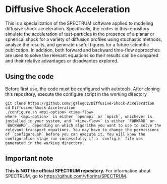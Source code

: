 # Diffusive Shock Acceleration

This is a specialization of the SPECTRUM software applied to modeling diffusive shock acceleration. Specifically, the codes in this repository simulate the acceleration of test-particles in the presence of a planar or spherical shock for a variety of diffusion profiles using stochastic methods, analyze the results, and generate useful figures for a future scientific publication. In addition, both forward and backward time-flow approaches are used to solve the relevant equations so their results can be compared and their relative advantages or disadvantes explored.

## Using the code

Before first use, the code must be configured with autotools. After cloning this repository, execute the configure script in the working directory
```
git clone https://github.com/jgaloguz/Diffusive-Shock-Acceleration
cd Diffusive-Shock-Acceleration
./configure.sh <mpi-option> <time-flow>
where `<mpi-option>` is either `openmpi` or `mpich`, whichever is installed in your system, and `<time-flow>` is either `FORWARD` or `BACKWARD`, depending on which algorithm you want to use to solve the relevant transport equations. You may have to change the permissions of `configure.sh` before you can execute it. You will know the configuration stage ran successfully if a `config.h` file was generated in the working directory.
```


## Important note

**This is NOT the official SPECTRUM repository.** For information about SPECTRUM, go to https://github.com/vflorins/SPECTRUM.
